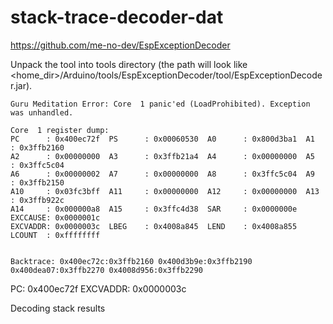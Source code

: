 
# stack-trace-decoder-dat

https://github.com/me-no-dev/EspExceptionDecoder

Unpack the tool into tools directory (the path will look like <home_dir>/Arduino/tools/EspExceptionDecoder/tool/EspExceptionDecoder.jar).


    Guru Meditation Error: Core  1 panic'ed (LoadProhibited). Exception was unhandled.

    Core  1 register dump:
    PC      : 0x400ec72f  PS      : 0x00060530  A0      : 0x800d3ba1  A1      : 0x3ffb2160  
    A2      : 0x00000000  A3      : 0x3ffb21a4  A4      : 0x00000000  A5      : 0x3ffc5c04  
    A6      : 0x00000002  A7      : 0x00000000  A8      : 0x3ffc5c04  A9      : 0x3ffb2150  
    A10     : 0x03fc3bff  A11     : 0x00000000  A12     : 0x00000000  A13     : 0x3ffb922c  
    A14     : 0x000000a8  A15     : 0x3ffc4d38  SAR     : 0x0000000e  EXCCAUSE: 0x0000001c  
    EXCVADDR: 0x0000003c  LBEG    : 0x4008a845  LEND    : 0x4008a855  LCOUNT  : 0xffffffff  


    Backtrace: 0x400ec72c:0x3ffb2160 0x400d3b9e:0x3ffb2190 0x400dea07:0x3ffb2270 0x4008d956:0x3ffb2290



PC: 0x400ec72f
EXCVADDR: 0x0000003c

Decoding stack results
